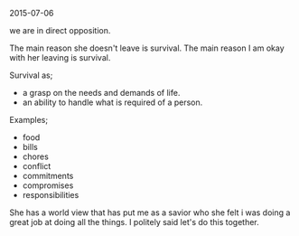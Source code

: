 2015-07-06

we are in direct opposition.

The main reason she doesn't leave is survival.
The main reason I am okay with her leaving is survival.

Survival as;
- a grasp on the needs and demands of life. 
- an ability to handle what is required of a person.

Examples;
- food
- bills
- chores
- conflict
- commitments
- compromises
- responsibilities


She has a world view that has put me as a savior who she felt i was doing a great job at doing all the things. I politely said let's do this together.

